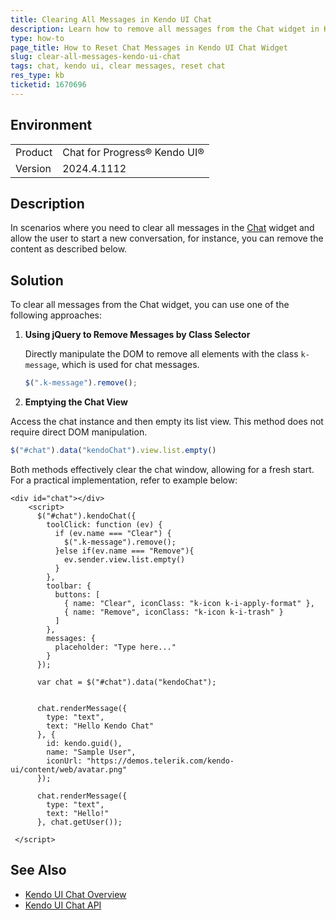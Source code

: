 ```yaml
---
title: Clearing All Messages in Kendo UI Chat
description: Learn how to remove all messages from the Chat widget in Kendo UI to allow users to start a fresh conversation.
type: how-to
page_title: How to Reset Chat Messages in Kendo UI Chat Widget
slug: clear-all-messages-kendo-ui-chat
tags: chat, kendo ui, clear messages, reset chat
res_type: kb
ticketid: 1670696
---
```


## Environment

<table>
<tbody>
<tr>
<td>Product</td>
<td>Chat for Progress® Kendo UI®</td>
</tr>
<tr>
<td>Version</td>
<td>2024.4.1112</td>
</tr>
</tbody>
</table>

## Description

In scenarios where you need to clear all messages in the [Chat](https://docs.telerik.com/kendo-ui/api/javascript/ui/chat) widget and allow the user to start a new conversation, for instance, you can remove the content as described below. 

## Solution 

To clear all messages from the Chat widget, you can use one of the following approaches:

1. **Using jQuery to Remove Messages by Class Selector**

   Directly manipulate the DOM to remove all elements with the class `k-message`, which is used for chat messages. 

   ```javascript
   $(".k-message").remove();
   ```

2. **Emptying the Chat View**

Access the chat instance and then empty its list view. This method does not require direct DOM manipulation.

   ```javascript
   $("#chat").data("kendoChat").view.list.empty()
   ```

Both methods effectively clear the chat window, allowing for a fresh start. For a practical implementation, refer to example below:

```dojo
<div id="chat"></div>
    <script>
      $("#chat").kendoChat({
        toolClick: function (ev) {
          if (ev.name === "Clear") {
            $(".k-message").remove();
          }else if(ev.name === "Remove"){
            ev.sender.view.list.empty()
          }
        },
        toolbar: {
          buttons: [
            { name: "Clear", iconClass: "k-icon k-i-apply-format" },
            { name: "Remove", iconClass: "k-icon k-i-trash" }
          ]
        },
        messages: {
          placeholder: "Type here..."
        }
      });

      var chat = $("#chat").data("kendoChat");


      chat.renderMessage({
        type: "text",
        text: "Hello Kendo Chat"
      }, {
        id: kendo.guid(),
        name: "Sample User",
        iconUrl: "https://demos.telerik.com/kendo-ui/content/web/avatar.png"
      });

      chat.renderMessage({
        type: "text",
        text: "Hello!"
      }, chat.getUser());

 </script>
```

## See Also

- [Kendo UI Chat Overview](https://docs.telerik.com/kendo-ui/controls/chat/overview)
- [Kendo UI Chat API](https://docs.telerik.com/kendo-ui/api/javascript/ui/chat/methods)

